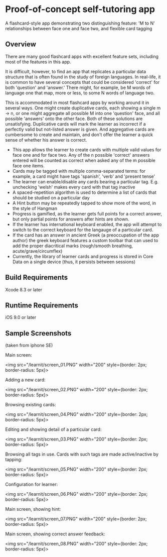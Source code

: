 # Proof-of-concept self-tutoring app

A flashcard-style app demonstrating two distinguishing feature: 'M to N' relationships between face one and face two, and flexible card tagging 

## Overview

There are many good flashcard apps with excellent feature sets, including most of the features in this app.

It is difficult, however, to find an app that replicates a particular data structure that is often found in the study of foreign languages. In real-life, it is common to have several concepts that could be considered 'correct' for both 'question' and 'answer.' There might, for example, be M words of language one that map, more or less, to some N words of language two. 

This is accommodated in most flashcard apps by working around it in several ways. One might create duplicative cards, each showing a single m -> n, or one might aggregate all possible M into one 'question' face, and all possible 'answers' onto the other face. Both of these solutions are unsatisfying. Duplicative cards will mark the learner as incorrect if a perfectly valid but not-listed answer is given. And aggregative cards are cumbersome to create and maintain, and don't offer the learner a quick sense of whether his answer is correct.

* This app allows the learner to create cards with multiple valid values for face one and for face two. Any of the n possible 'correct' answers entered will be counted as correct when asked any of the m possible face one items.
* Cards may be tagged with multiple comma-separated terms: for example, a card might have tags 'spanish', 'verb' and 'present tense'
* The learner can enable/disable any cards bearing a particular tag. E.g. unchecking 'welsh' makes every card with that tag inactive
* A spaced-repetition algorithm is used to determine a list of cards that should be studied on a particular day
* A Hint button may be repeatedly tapped to show more of the word, in the style of Hangman
* Progress is gamified, as the learner gets full points for a correct answer, but only partial points for answers after hints are shown.
* If the learner has international keyboard enabled, the app will attempt to switch to the correct keyboard for the langauge of a particular card. 
* If the card has an answer in ancient Greek (a preoccupation of the app author) the greek keyboard features a custom toolbar that can used to add the proper diacritical marks (rough/smooth breathing, acute/grave/circumflex)
* Currently, the library of learner cards and progress is stored in Core Data on a single device (thus, it persists between sessions)

## Build Requirements

Xcode 8.3 or later

## Runtime Requirements

iOS 9.0 or later

## Sample Screenshots
(taken from iphone SE)

Main screen:

<img src="/learnit/screen_01.PNG" width="200" style={border: 2px; border-radius: 5px}>

Adding a new card:

<img src="/learnit/screen_02.PNG" width="200" style={border: 2px; border-radius: 5px}>

Browsing existing cards:

<img src="/learnit/screen_04.PNG" width="200" style={border: 2px; border-radius: 5px}>

Editing and showing detail of a particular card:

<img src="/learnit/screen_03.PNG" width="200" style={border: 2px; border-radius: 5px}>

Browsing all tags in use. Cards with such tags are made active/inactive by tapping:

<img src="/learnit/screen_05.PNG" width="200" style={border: 2px; border-radius: 5px}>

Configuration for learner:

<img src="/learnit/screen_06.PNG" width="200" style={border: 2px; border-radius: 5px}>

Main screen, showing hint:

<img src="/learnit/screen_07.PNG" width="200" style={border: 2px; border-radius: 5px}>

Main screen, showing correct answer feedback:

<img src="/learnit/screen_08.PNG" width="200" style={border: 2px; border-radius: 5px}>


